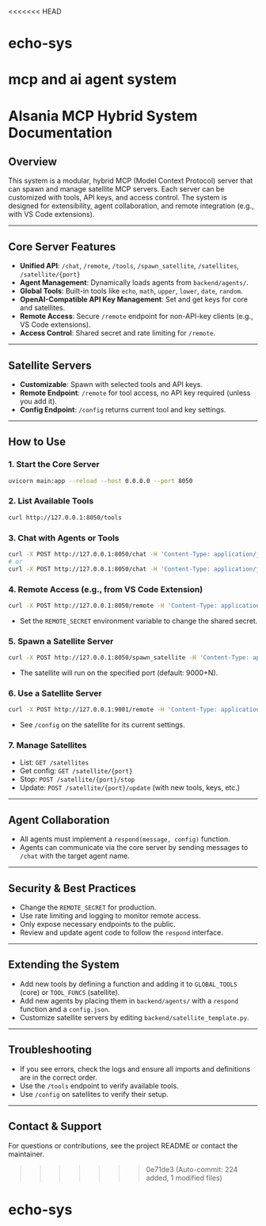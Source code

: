 <<<<<<< HEAD
# echo-sys
mcp and ai agent system 
=======
# Alsania MCP Hybrid System Documentation

## Overview
This system is a modular, hybrid MCP (Model Context Protocol) server that can spawn and manage satellite MCP servers. Each server can be customized with tools, API keys, and access control. The system is designed for extensibility, agent collaboration, and remote integration (e.g., with VS Code extensions).

---

## Core Server Features
- **Unified API**: `/chat`, `/remote`, `/tools`, `/spawn_satellite`, `/satellites`, `/satellite/{port}`
- **Agent Management**: Dynamically loads agents from `backend/agents/`.
- **Global Tools**: Built-in tools like `echo`, `math`, `upper`, `lower`, `date`, `random`.
- **OpenAI-Compatible API Key Management**: Set and get keys for core and satellites.
- **Remote Access**: Secure `/remote` endpoint for non-API-key clients (e.g., VS Code extensions).
- **Access Control**: Shared secret and rate limiting for `/remote`.

---

## Satellite Servers
- **Customizable**: Spawn with selected tools and API keys.
- **Remote Endpoint**: `/remote` for tool access, no API key required (unless you add it).
- **Config Endpoint**: `/config` returns current tool and key settings.

---

## How to Use

### 1. Start the Core Server
```bash
uvicorn main:app --reload --host 0.0.0.0 --port 8050
```

### 2. List Available Tools
```bash
curl http://127.0.0.1:8050/tools
```

### 3. Chat with Agents or Tools
```bash
curl -X POST http://127.0.0.1:8050/chat -H 'Content-Type: application/json' -d '{"agent": "echo", "message": "Hello!"}'
# or
curl -X POST http://127.0.0.1:8050/chat -H 'Content-Type: application/json' -d '{"tool": "math", "message": "2+2"}'
```

### 4. Remote Access (e.g., from VS Code Extension)
```bash
curl -X POST http://127.0.0.1:8050/remote -H 'Content-Type: application/json' -d '{"secret": "changeme", "tool": "echo", "message": "Hello from VS Code!"}'
```
- Set the `REMOTE_SECRET` environment variable to change the shared secret.

### 5. Spawn a Satellite Server
```bash
curl -X POST http://127.0.0.1:8050/spawn_satellite -H 'Content-Type: application/json' -d '{"tools": ["echo", "math"], "api_keys": {"openai": "sk-..."}, "openai_key": "sk-...", "port": 9001}'
```
- The satellite will run on the specified port (default: 9000+N).

### 6. Use a Satellite Server
```bash
curl -X POST http://127.0.0.1:9001/remote -H 'Content-Type: application/json' -d '{"tool": "echo", "message": "Hi from satellite!"}'
```
- See `/config` on the satellite for its current settings.

### 7. Manage Satellites
- List: `GET /satellites`
- Get config: `GET /satellite/{port}`
- Stop: `POST /satellite/{port}/stop`
- Update: `POST /satellite/{port}/update` (with new tools, keys, etc.)

---

## Agent Collaboration
- All agents must implement a `respond(message, config)` function.
- Agents can communicate via the core server by sending messages to `/chat` with the target agent name.

---

## Security & Best Practices
- Change the `REMOTE_SECRET` for production.
- Use rate limiting and logging to monitor remote access.
- Only expose necessary endpoints to the public.
- Review and update agent code to follow the `respond` interface.

---

## Extending the System
- Add new tools by defining a function and adding it to `GLOBAL_TOOLS` (core) or `TOOL_FUNCS` (satellite).
- Add new agents by placing them in `backend/agents/` with a `respond` function and a `config.json`.
- Customize satellite servers by editing `backend/satellite_template.py`.

---

## Troubleshooting
- If you see errors, check the logs and ensure all imports and definitions are in the correct order.
- Use the `/tools` endpoint to verify available tools.
- Use `/config` on satellites to verify their setup.

---

## Contact & Support
For questions or contributions, see the project README or contact the maintainer.
>>>>>>> 0e71de3 (Auto-commit: 224 added, 1 modified files)
# echo-sys
